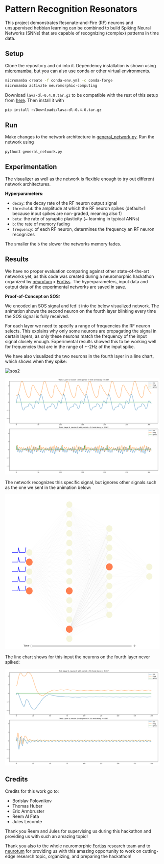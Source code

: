 # Pattern Recognition Resonators

This project demonstrates Resonate-and-Fire (RF) neurons and unsupervised hebbian learning can be combined to build Spiking Neural Networks (SNNs) that are capable of recognizing (complex) patterns in time data.

## Setup

Clone the repository and cd into it. Dependency installation is shown using [micromamba](https://mamba.readthedocs.io/en/latest/user_guide/micromamba.html), but you can also use conda or other virtual environments.

```bash
micromamba create -f conda-env.yml -c conda-forge
micromamba activate neuromorphic-computing
```

Download `lava-dl-0.4.0.tar.gz` to be compatible with the rest of this setup from [here](https://github.com/lava-nc/lava-dl/releases/tag/v0.4.0). Then install it with

```bash
pip install ~/Downloads/lava-dl-0.4.0.tar.gz
```

## Run

Make changes to the network architecture in [general_network.py](./general_network.py). Run the network using 

```bash
python3 general_network.py 
```

## Experimentation

The visualizer as well as the network is flexible enough to try out different network architectures.

**Hyperparameters:**

- `decay`: the decay rate of the RF neuron output signal
- `threshold`: the amplitude at which the RF neuron spikes (default=1 because input spikes are non-graded, meaning also 1)
- `beta`: the rate of synaptic plasticity (~ learning in typical ANNs)
- `b`: the rate of memory fading
- `frequency`: of each RF neuron, determines the frequency an RF neuron recognizes

The smaller the `b` the slower the networks memory fades.

## Results

We have no proper evaluation comparing against other state-of-the-art networks yet, as this code was created during a neuromorphic hackathon organized by [neurotum](https://www.neurotum.com/) x [Fortiss](https://www.fortiss.org/). 
The hyperparameters, input data and output data of the experimental networks are saved in [save](./save).

**Proof-of-Concept on SOS:**

We encoded an SOS signal and fed it into the below visualized network. 
The animation shows the second neuron on the fourth layer blinking every time the SOS signal is fully received.

For each layer we need to specify a range of frequencies the RF neuron selects. This explains why only some neurons are propagating the signal in certain layers, as only these neurons match the frequency of the input signal closely enough. Experimental results showed this to be working well for frequencies that are in the range of +-2Hz of the input spike. 

We have also visualized the two neurons in the fourth layer in a line chart, which shows when they spike:

![sos2](./save/sos2/Train_SNN_output.gif)

![train_layer4neuron2real_imag_and_spikes](./save/sos2/Train.png)

The network recognizes this specific signal, but ignores other signals such as the one we sent in the animation below:

![sos2](./save/sos2/Test_SNN_output.gif)

The line chart shows for this input the neurons on the fourth layer never spiked:

![test_layer4neuron2real_imag_and_spikes](./save/sos2/Test.png)


## Credits

Credits for this work go to:

- Borislav Polovnikov
- Thomas Huber
- Eric Armbruster
- Reem Al Fata
- Jules Lecomte

Thank you Reem and Jules for supervising us during this hackathon and providing us with such an amazing topic!

Thank you also to the whole neuromorphic [Fortiss](https://www.fortiss.org/) research team and to [neurotum](https://www.neurotum.com/) for providing us with this amazing opportunity to work on cutting-edge research topic, organizing, and preparing the hackathon!


